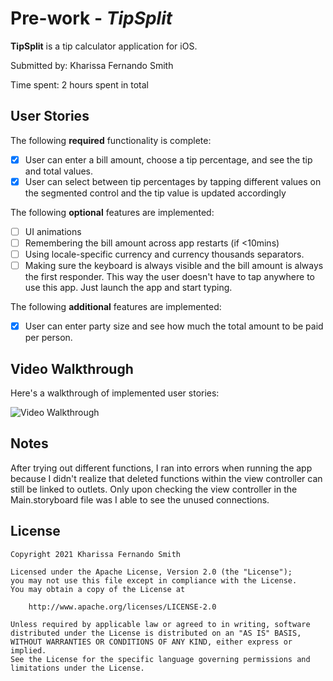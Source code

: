 # Pre-work - *TipSplit*

**TipSplit** is a tip calculator application for iOS.

Submitted by: Kharissa Fernando Smith

Time spent: 2 hours spent in total

## User Stories

The following **required** functionality is complete:

* [X] User can enter a bill amount, choose a tip percentage, and see the tip and total values.
* [X] User can select between tip percentages by tapping different values on the segmented control and the tip value is updated accordingly

The following **optional** features are implemented:

* [ ] UI animations
* [ ] Remembering the bill amount across app restarts (if <10mins)
* [ ] Using locale-specific currency and currency thousands separators.
* [ ] Making sure the keyboard is always visible and the bill amount is always the first responder. This way the user doesn't have to tap anywhere to use this app. Just launch the app and start typing.

The following **additional** features are implemented:

- [X] User can enter party size and see how much the total amount to be paid per person.

## Video Walkthrough

Here's a walkthrough of implemented user stories:

<img src='https://i.imgur.com/Qs7LyFu.gif' title='Video Walkthrough' width='' alt='Video Walkthrough' />


## Notes

After trying out different functions, I ran into errors when running the app because I didn't realize that deleted functions within the view controller can still be linked to outlets. Only upon checking the view controller in the Main.storyboard file was I able to see the unused connections. 

## License

    Copyright 2021 Kharissa Fernando Smith

    Licensed under the Apache License, Version 2.0 (the "License");
    you may not use this file except in compliance with the License.
    You may obtain a copy of the License at

        http://www.apache.org/licenses/LICENSE-2.0

    Unless required by applicable law or agreed to in writing, software
    distributed under the License is distributed on an "AS IS" BASIS,
    WITHOUT WARRANTIES OR CONDITIONS OF ANY KIND, either express or implied.
    See the License for the specific language governing permissions and
    limitations under the License.

